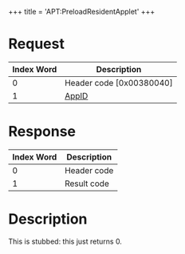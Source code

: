 +++
title = 'APT:PreloadResidentApplet'
+++

# Request

| Index Word | Description                                    |
|------------|------------------------------------------------|
| 0          | Header code \[0x00380040\]                     |
| 1          | [AppID](NS_and_APT_Services#AppIDs "wikilink") |

# Response

| Index Word | Description |
|------------|-------------|
| 0          | Header code |
| 1          | Result code |

# Description

This is stubbed: this just returns 0.
